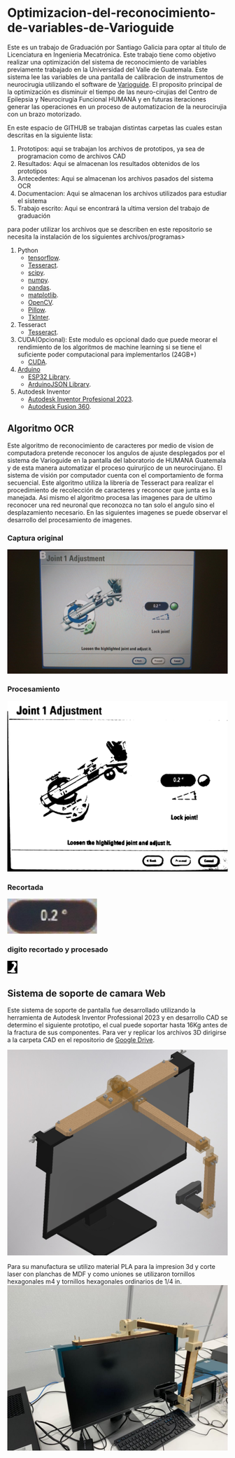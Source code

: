 # Optimizacion-del-reconocimiento-de-variables-de-Varioguide
Este es un trabajo de Graduación por Santiago Galicia para optar al titulo de Licenciatura en Ingenieria Mecatrónica.
Este trabajo tiene como objetivo realizar una optimización del sistema de reconocimiento de variables previamente trabajado en la Universidad del Valle de Guatemala. Este sistema lee las variables de una pantalla de calibracion de instrumentos de neurocirugia utilizando el software de [Varioguide](https://www.brainlab.com/es/productos-de-cirugia/relacion-de-productos-de-neurocirugia/navegacion-craneal/). 
El proposito principal de la optimización es disminuir el tiempo de las neuro-cirujias del Centro de Epilepsia y Neurocirugía Funcional HUMANA y en futuras iteraciones generar las operaciones en un proceso de automatizacion de la neurocirujia con un brazo motorizado.

En este espacio de GITHUB se trabajan distintas carpetas las cuales estan descritas en la siguiente lista:

1. Prototipos: aqui se trabajan los archivos de prototipos, ya sea de programacion como de archivos CAD 
2. Resultados: Aqui se almacenan los resultados obtenidos de los prototipos
3. Antecedentes: Aqui se almacenan los archivos pasados del sistema OCR
4. Documentacion: Aqui se almacenan los archivos utilizados para estudiar el sistema
5. Trabajo escrito: Aqui se encontrará la ultima version del trabajo de graduación

para poder utilizar los archivos que se describen en este repositorio se necesita la instalación de los siguientes archivos/programas>
1. Python
	* [tensorflow](https://www.tensorflow.org/install/pip).
	* [Tesseract](https://pypi.org/project/pytesseract/).
	* [scipy](https://scipy.org/install/).
	* [numpy](https://numpy.org/install/).
	* [pandas](https://pypi.org/project/pandas/).
	* [matplotlib](https://matplotlib.org/stable/users/installing/index.html).
	* [OpenCV](https://pypi.org/project/opencv-python/).
	* [Pillow](https://pypi.org/project/Pillow/).
	* [TkInter](https://www.tutorialspoint.com/how-to-install-tkinter-in-python).
2. Tesseract
	* [Tesseract](https://github.com/tesseract-ocr/tesseract).
3. CUDA(Opcional):  Este modulo es opcional dado que puede meorar el rendimiento de los algoritmos de machine learning si se tiene el suficiente poder computacional para implementarlos (24GB+)
	* [CUDA](https://developer.nvidia.com/cuda-downloads).
4. [Arduino](https://docs.arduino.cc/software/ide-v1/tutorials/Windows)
	* [ESP32 Library](https://randomnerdtutorials.com/installing-the-esp32-board-in-arduino-ide-windows-instructions/).
	* [ArduinoJSON Library](https://arduinojson.org/).
4. Autodesk Inventor
	* [Autodesk Inventor Profesional 2023](https://www.autodesk.com/support/download-install/individuals/configure-install/install-your-product).
	* [Autodesk Fusion 360](https://www.autodesk.com/products/fusion-360/blog/how-to-install-autodesk-fusion-360-windows-mac/).

## Algoritmo OCR
Este algoritmo de reconocimiento de caracteres por medio de vision de computadora pretende reconocer los angulos de ajuste desplegados por el sistema de Varioguide en la pantalla del laboratorio de HUMANA Guatemala y de esta manera automatizar el proceso quirurjico de un neurocirujano.
El sistema de visión por computador cuenta con el comportamiento de forma secuencial. Este algoritmo utiliza la librería de Tesseract para realizar el procedimiento de recolección de caracteres y reconocer que junta es la manejada. Asi mismo el algoritmo procesa las imagenes para de ultimo reconocer una red neuronal que reconozca no tan solo el angulo sino el desplazamiento necesario. 
En las siguientes imagenes se puede observar el desarrollo del procesamiento de imagenes.
### Captura original
![Original](Prototipos/OCR1/captura4off.jpg)
### Procesamiento
![Procesada](Prototipos/OCR1/processed.jpg)
### Recortada
![Recortada](Prototipos/OCR1/cutted.jpg)
### digito recortado y procesado
![Digito](Resultados/ceroprocesado.png)


## Sistema de soporte de camara Web
Este sistema de soporte de pantalla fue desarrollado utilizando la herramienta de Autodesk Inventor Professional 2023 y en desarrollo CAD se determino el siguiente prototipo, el cual puede soportar hasta 16Kg antes de la fractura de sus componentes. Para ver y replicar los archivos 3D dirigirse a la carpeta CAD en el repositorio de [Google Drive](https://drive.google.com/drive/folders/1RPtuFDLAzQxeFY3Tzz4o4T5q7xQjW3tY?usp=sharing).

![CAD](Resultados/Ensamble_brazo_final.jpg)

Para su manufactura se utilizo material PLA para la impresion 3d y corte laser con planchas de MDF y como uniones se utilizaron tornillos hexagonales m4 y tornillos hexagonales ordinarios de 1/4 in.
![Ensamble](Resultados/Ensamble_brazo_mecanico.jpg)

